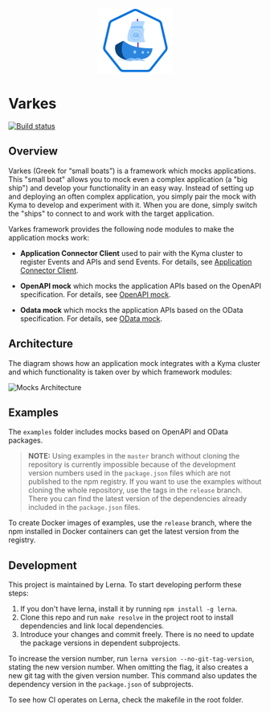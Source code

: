 <p align="center">
 <img src="./logos/logo.svg" width="150">
</p>

# Varkes
[![Build status](https://status.build.kyma-project.io/badge.svg?jobs=post-master-varkes)](https://status.build.kyma-project.io/?repo=kyma-incubator%2Fvarkes&job=post-master-varkes)

## Overview

Varkes (Greek for “small boats”) is a framework which mocks applications. This "small boat" allows you to mock even a complex application (a "big ship") and develop your functionality in an easy way. Instead of setting up and deploying an often complex application, you simply pair the mock with Kyma to develop and experiment with it. When you are done, simply switch the "ships" to connect to and work with the target application. 

Varkes framework provides the following node modules to make the application mocks work:

* **Application Connector Client** used to pair with the Kyma cluster to register Events and APIs and send Events. For details, see [Application Connector Client](app-connector-client/README.md).

* **OpenAPI mock** which mocks the application APIs based on the OpenAPI specification. For details, see [OpenAPI mock](openapi-mock/README.md).

* **Odata mock** which mocks the application APIs based on the OData specification. For details, see [OData mock](odata-mock/README.md).

## Architecture

The diagram shows how an application mock integrates with a Kyma cluster and which functionality is taken over by which framework modules:

![Mocks Architecture](/assets/mocks-architecture.svg)

## Examples

The `examples` folder includes mocks based on OpenAPI and OData packages. 
>**NOTE:** Using examples in the `master` branch without cloning the repository is currently impossible because of the development version numbers used in the `package.json` files which are not published to the npm registry. If you want to use the examples without cloning the whole repository, use the tags in the `release` branch. There you can find the latest version of the dependencies already included in the `package.json` files. 

To create Docker images of examples, use the `release` branch, where the npm installed in Docker containers can get the latest version from the registry.

## Development

This project is maintained by Lerna. To start developing perform these steps:

1. If you don't have lerna, install it by running `npm install -g lerna`.
2. Clone this repo and run `make resolve` in the project root to install dependencies and link local dependencies.
3. Introduce your changes and commit freely. There is no need to update the package versions in dependent subprojects.

To increase the version number, run `lerna version --no-git-tag-version`, stating the new version number. When omitting the flag, it also creates a new git tag with the given version number. This command also updates the dependency version in the `package.json` of subprojects.

To see how CI operates on Lerna, check the makefile in the root folder.
